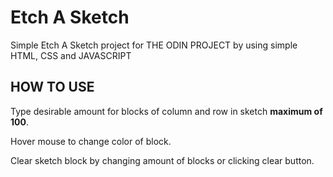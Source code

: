 # Etch A Sketch

Simple Etch A Sketch project for THE ODIN PROJECT by using simple HTML, CSS and JAVASCRIPT

## HOW TO USE

Type desirable amount for blocks of column and row in sketch **maximum of 100**.

Hover mouse to change color of block.

Clear sketch block by changing amount of blocks or clicking clear button.